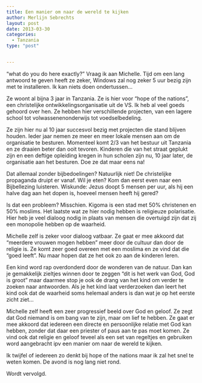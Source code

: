 ```yaml
---
title: Een manier om naar de wereld te kijken
author: Merlijn Sebrechts
layout: post
date: 2013-03-30
categories:
  - Tanzania
type: "post"


---
```

&#8220;what do you do here exactly?&#8221; Vraag ik aan Michelle. Tijd om een lang antwoord te geven heeft ze zeker, Windows zal nog zeker 5 uur bezig zijn met te installeren. Ik kan niets doen ondertussen&#8230;

Ze woont al bijna 3 jaar in Tanzania. Ze is hier voor &#8220;hope of the nations&#8221;, een christelijke ontwikkelingsorganisatie uit de VS. Ik heb al veel goeds gehoord over hen. Ze hebben hier verschillende projecten, van een lagere school tot volwassenenonderwijs tot voedselbedeling.

Ze zijn hier nu al 10 jaar succesvol bezig met projecten die stand blijven houden. Ieder jaar nemen ze meer en meer lokale mensen aan om de organisatie te besturen. Momenteel komt 2/3 van het bestuur uit Tanzania en ze draaien beter dan ooit tevoren. Kinderen die van het straat geplukt zijn en een deftige opleiding kregen in hun scholen zijn nu, 10 jaar later, de organisatie aan het besturen. Doe ze dat maar eens na!

Dat allemaal zonder bijbedoelingen? Natuurlijk niet! De christelijke propaganda druipt er vanaf. Wil je eten? Kom dan eerst even naar een Bijbellezing luisteren. Wiskunde: Jezus doopt 5 mensen per uur, als hij een halve dag aan het dopen is, hoeveel mensen heeft hij gered?

Is dat een probleem? Misschien. Kigoma is een stad met 50% christenen en 50% moslims. Het laatste wat ze hier nodig hebben is religieuze polarisatie. Hier heb je veel dialoog nodig in plaats van mensen die overtuigd zijn dat zij een monopolie hebben op de waarheid.

Michelle zelf is zeker voor dialoog vatbaar. Ze gaat er mee akkoord dat &#8220;meerdere vrouwen mogen hebben&#8221; meer door de cultuur dan door de religie is. Ze komt zeer goed overeen met een moslima en ze vind dat die &#8220;goed leeft&#8221;. Nu maar hopen dat ze het ook zo aan de kinderen leren.

Een kind word rap overdonderd door de wonderen van de natuur. Dan kan je gemakkelijk zieltjes winnen door te zeggen &#8220;dit is het werk van God, God is groot&#8221; maar daarmee stop je ook de drang van het kind om verder te zoeken naar antwoorden. Als je het kind laat verderzoeken dan leert het kind ook dat de waarheid soms helemaal anders is dan wat je op het eerste zicht ziet&#8230;

Michelle zelf heeft een zeer progressief beeld over God en geloof. Ze zegt dat God niemand is om bang van te zijn, maar om lief te hebben. Ze gaat er mee akkoord dat iedereen een directe en persoonlijke relatie met God kan hebben, zonder dat daar een priester of paus aan te pas moet komen. Ze vind ook dat religie en geloof teveel als een set van regeltjes en gebruiken word aangebracht ipv een manier om naar de wereld te kijken.

Ik twijfel of iedereen zo denkt bij hope of the nations maar ik zal het snel te weten komen. De avond is nog lang niet rond.

Wordt vervolgd.
